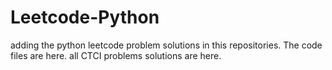 # Leetcode-Python
adding the python leetcode problem solutions in this repositories. 
The code files are here.
all CTCI problems solutions are here.








































































































































































































































































































































































































































































































































































































































































































































































































































































































































































































































































































































































































































































